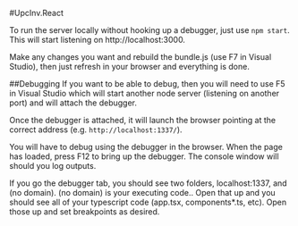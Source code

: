 ﻿#UpcInv.ReactTo run the server locally without hooking up a debugger, just use `npm start`. This will start listening on http://localhost:3000.Make any changes you want and rebuild the bundle.js (use F7 in Visual Studio), then just refresh in your browser and everything is done.##DebuggingIf you want to be able to debug, then you will need to use F5 in Visual Studio which will start another node server (listening on another port) and will attach the debugger. Once the debugger is attached, it will launch the browser pointing at the correct address (e.g. `http://localhost:1337/`). You will have to debug using the debugger in the browser. When the page has loaded, press F12 to bring up the debugger. The console window will should you log outputs.If you go the debugger tab, you should see two folders, localhost:1337, and (no domain). (no domain) is your executing code.. Open that up and you should see all of your typescript code (app.tsx, components\*.ts, etc). Open those up and set breakpoints as desired.